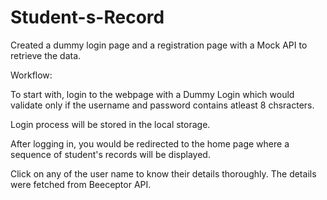 # Student-s-Record
Created a dummy login page and a registration page with a Mock API to retrieve the data.

Workflow:

To start with, login to the webpage with  a Dummy Login which would validate only if the username and password contains atleast 8 chsracters.

Login process will be stored in the local storage.

After logging in, you would be redirected to the home page where a sequence of student's records will be displayed.

Click on any of the user name to know their details thoroughly. The details were fetched from Beeceptor API.
